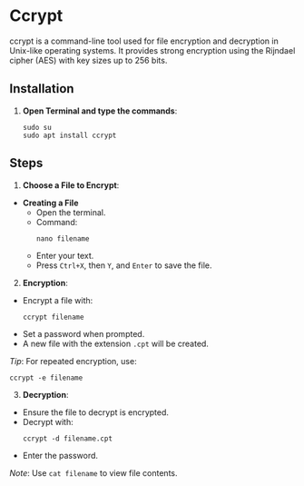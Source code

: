 # Ccrypt
ccrypt is a command-line tool used for file encryption and decryption in Unix-like operating systems. It provides strong encryption using the Rijndael cipher (AES) with key sizes up to 256 bits.
## Installation
1. **Open Terminal and type the commands**:
   
   ```
   sudo su
   sudo apt install ccrypt
   ```

## Steps
1. **Choose a File to Encrypt**:
- **Creating a File**
  - Open the terminal.
  - Command:
    ```
    nano filename
    ```
  - Enter your text.
  - Press `Ctrl+X`, then `Y`, and `Enter` to save the file.

2. **Encryption**:
- Encrypt a file with:
  ```
  ccrypt filename
  ```
- Set a password when prompted.
- A new file with the extension `.cpt` will be created.

*Tip*: For repeated encryption, use:
  ```
  ccrypt -e filename
  ```

3. **Decryption**:
- Ensure the file to decrypt is encrypted.
- Decrypt with:
  ```
  ccrypt -d filename.cpt
  ```
- Enter the password.

*Note*: Use `cat filename` to view file contents.
